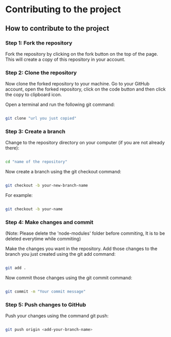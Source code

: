 <!-- Make a effecient .md file to tell the contributors how to contribute in the project. Please mention one point specially that while commiting please delete the 'node-modules' folder as it is a react app project -->

# Contributing to the project

## How to contribute to the project

### Step 1: Fork the repository

Fork the repository by clicking on the fork button on the top of the page. This will create a copy of this repository in your account.

### Step 2: Clone the repository

Now clone the forked repository to your machine. Go to your GitHub account, open the forked repository, click on the code button and then click the copy to clipboard icon.

Open a terminal and run the following git command:

```bash

git clone "url you just copied"

```

### Step 3: Create a branch

Change to the repository directory on your computer (if you are not already there):

```bash

cd "name of the repository"

```

Now create a branch using the git checkout command:

```bash

git checkout -b your-new-branch-name

```

For example:

```bash

git checkout -b your-name

```

### Step 4: Make changes and commit

(Note: Please delete the 'node-modules' folder before commiting, It is to be deleted everytime while commiting)

Make the changes you want in the repository. Add those changes to the branch you just created using the git add command:

```bash

git add .

```

Now commit those changes using the git commit command:

```bash

git commit -m "Your commit message"

```

### Step 5: Push changes to GitHub

Push your changes using the command git push:

```bash

git push origin <add-your-branch-name>

```
